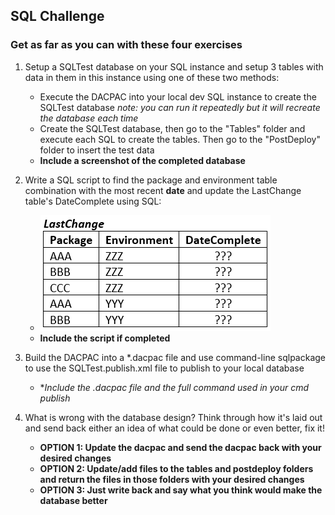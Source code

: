 ## SQL Challenge

### Get as far as you can with these four exercises

1.  Setup a SQLTest database on your SQL instance and setup 3 tables with data in them in this instance using one of these two methods:
    - Execute the DACPAC into your local dev SQL instance to create the SQLTest database *note: you can run it repeatedly but it will recreate the database each time*
	- Create the SQLTest database, then go to the "Tables" folder and execute each SQL to create the tables. Then go to the "PostDeploy" folder to insert the test data
    - **Include a screenshot of the completed database**
	
2.  Write a SQL script to find the package and environment table combination with the most recent **date** and update the LastChange table's DateComplete using SQL:
    - ![LastChange Table Picture](desiredtable.png)
    - **Include the script if completed**

3.  Build the DACPAC into a *.dacpac file and use command-line sqlpackage to use the SQLTest.publish.xml file to publish to your local database
    - **Include the *.dacpac file and the full command used in your cmd publish**
	
4.  What is wrong with the database design? Think through how it's laid out and send back either an idea of what could be done or even better, fix it!
    - **OPTION 1: Update the dacpac and send the dacpac back with your desired changes**
	- **OPTION 2: Update/add files to the tables and postdeploy folders and return the files in those folders with your desired changes**
	- **OPTION 3: Just write back and say what you think would make the database better**